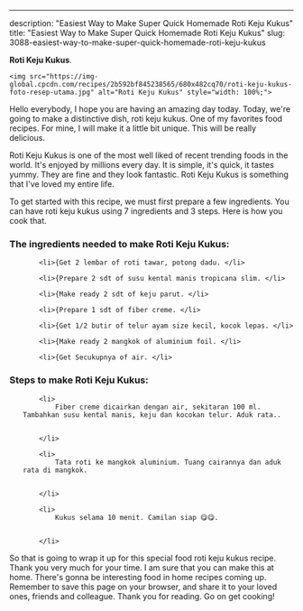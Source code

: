 ---
description: "Easiest Way to Make Super Quick Homemade Roti Keju Kukus"
title: "Easiest Way to Make Super Quick Homemade Roti Keju Kukus"
slug: 3088-easiest-way-to-make-super-quick-homemade-roti-keju-kukus

<p>
	<strong>Roti Keju Kukus</strong>. 
	
</p>
<p>
	
	<img src="https://img-global.cpcdn.com/recipes/2b592bf845238565/680x482cq70/roti-keju-kukus-foto-resep-utama.jpg" alt="Roti Keju Kukus" style="width: 100%;">
	
	
</p>
<p>
	Hello everybody, I hope you are having an amazing day today. Today, we're going to make a distinctive dish, roti keju kukus. One of my favorites food recipes. For mine, I will make it a little bit unique. This will be really delicious.
</p>
	
<p>
	Roti Keju Kukus is one of the most well liked of recent trending foods in the world. It's enjoyed by millions every day. It is simple, it's quick, it tastes yummy. They are fine and they look fantastic. Roti Keju Kukus is something that I've loved my entire life.
</p>
<p>
	
</p>

<p>
To get started with this recipe, we must first prepare a few ingredients. You can have roti keju kukus using 7 ingredients and 3 steps. Here is how you cook that.
</p>

<h3>The ingredients needed to make Roti Keju Kukus:</h3>

<ol>
	
		<li>{Get 2 lembar of roti tawar, potong dadu. </li>
	
		<li>{Prepare 2 sdt of susu kental manis tropicana slim. </li>
	
		<li>{Make ready 2 sdt of keju parut. </li>
	
		<li>{Prepare 1 sdt of fiber creme. </li>
	
		<li>{Get 1/2 butir of telur ayam size kecil, kocok lepas. </li>
	
		<li>{Make ready 2 mangkok of aluminium foil. </li>
	
		<li>{Get Secukupnya of air. </li>
	
</ol>
<p>
	
</p>

<h3>Steps to make Roti Keju Kukus:</h3>

<ol>
	
		<li>
			Fiber creme dicairkan dengan air, sekitaran 100 ml. Tambahkan susu kental manis, keju dan kocokan telur. Aduk rata..
			
			
		</li>
	
		<li>
			Tata roti ke mangkok aluminium. Tuang cairannya dan aduk rata di mangkok.
			
			
		</li>
	
		<li>
			Kukus selama 10 menit. Camilan siap 😋😋.
			
			
		</li>
	
</ol>

<p>
	
</p>

<p>
	So that is going to wrap it up for this special food roti keju kukus recipe. Thank you very much for your time. I am sure that you can make this at home. There's gonna be interesting food in home recipes coming up. Remember to save this page on your browser, and share it to your loved ones, friends and colleague. Thank you for reading. Go on get cooking!
</p>
